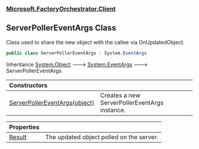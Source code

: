 ### [Microsoft.FactoryOrchestrator.Client](Microsoft_FactoryOrchestrator_Client.md 'Microsoft.FactoryOrchestrator.Client')
## ServerPollerEventArgs Class
Class used to share the new object with the callee via OnUpdatedObject.   
```csharp
public class ServerPollerEventArgs : System.EventArgs
```

Inheritance [System.Object](https://docs.microsoft.com/en-us/dotnet/api/System.Object 'System.Object') &#129106; [System.EventArgs](https://docs.microsoft.com/en-us/dotnet/api/System.EventArgs 'System.EventArgs') &#129106; ServerPollerEventArgs  

| Constructors | |
| :--- | :--- |
| [ServerPollerEventArgs(object)](ServerPollerEventArgs_ServerPollerEventArgs(object).md 'Microsoft.FactoryOrchestrator.Client.ServerPollerEventArgs.ServerPollerEventArgs(object)') | Creates a new ServerPollerEventArgs instance.<br/> |

| Properties | |
| :--- | :--- |
| [Result](ServerPollerEventArgs_Result.md 'Microsoft.FactoryOrchestrator.Client.ServerPollerEventArgs.Result') | The updated object polled on the server.<br/> |
